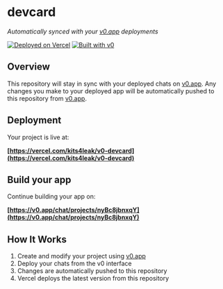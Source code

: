# devcard

*Automatically synced with your [v0.app](https://v0.app) deployments*

[![Deployed on Vercel](https://img.shields.io/badge/Deployed%20on-Vercel-black?style=for-the-badge&logo=vercel)](https://vercel.com/kits4leak/v0-devcard)
[![Built with v0](https://img.shields.io/badge/Built%20with-v0.app-black?style=for-the-badge)](https://v0.app/chat/projects/nyBc8jbnxqY)

## Overview

This repository will stay in sync with your deployed chats on [v0.app](https://v0.app).
Any changes you make to your deployed app will be automatically pushed to this repository from [v0.app](https://v0.app).

## Deployment

Your project is live at:

**[https://vercel.com/kits4leak/v0-devcard](https://vercel.com/kits4leak/v0-devcard)**

## Build your app

Continue building your app on:

**[https://v0.app/chat/projects/nyBc8jbnxqY](https://v0.app/chat/projects/nyBc8jbnxqY)**

## How It Works

1. Create and modify your project using [v0.app](https://v0.app)
2. Deploy your chats from the v0 interface
3. Changes are automatically pushed to this repository
4. Vercel deploys the latest version from this repository
